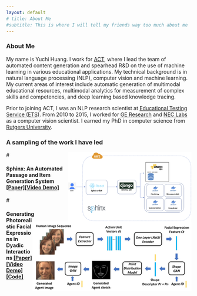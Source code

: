 ```yaml
---
layout: default
# title: About Me
#subtitle: This is where I will tell my friends way too much about me
---
```



### About Me

My name is Yuchi Huang. I work for [ACT](http://www.act.org), where I lead the team of automated content generation and spearhead R&D on the use of machine learning in various educational applications. My technical background is in natural language processing (NLP), computer vision and machine learning. My current areas of interest include automatic generation of multimodal educational resources, multimodal analytics for measurement of complex skills and competencies, and deep learning based knowledge tracing.


Prior to joining ACT, I was an NLP research scientist at [Educational Testing Service (ETS)](https://www.ets.org). From 2010 to 2015, I worked for [GE Research](https://www.ge.com/research/) and [NEC Labs](https://www.nec.com/en/global/rd/index.html) as a computer vision scientist. I earned my PhD in computer science from [Rutgers University](https://www.rutgers.edu).

### A sampling of the work I have led

#<img align="right" src="/assets/img/sphinx_arch.jpg" style="width: 35vw; min-width: 33px;" />

#### Sphinx: An Automated Passage and Item Generation System [**[Paper]**](/assets/papers/LAK20.pdf)[**[Video Demo]**](https://www.youtube.com/watch?v=hTLzOsi_Vn8)

  

#<img align="right" src="/assets/img/expression.jpg" style="width: 45vw; min-width: 33px;" />

#### Generating Photorealistic Facial Expressions in Dyadic Interactions [**[Paper]**](/assets/papers/LAK20.pdf)[**[Video Demo]**](https://www.youtube.com/watch?v=hTLzOsi_Vn8)[**[Code]**]()
